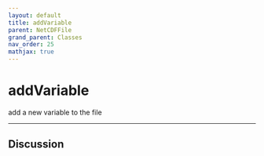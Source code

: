 ```yaml
---
layout: default
title: addVariable
parent: NetCDFFile
grand_parent: Classes
nav_order: 25
mathjax: true
---
```


#  addVariable

add a new variable to the file


---

## Discussion

  
